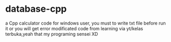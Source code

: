 # database-cpp
a Cpp calculator code
for windows user, you must to write txt file before run it or you will get error
modificated code from learning via yt/kelas terbuka,yeah that my programing sensei XD
